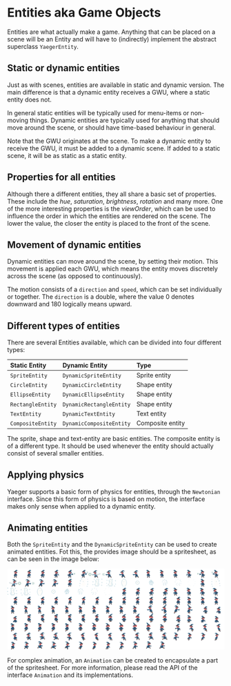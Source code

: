 # Entities aka Game Objects

Entities are what actually make a game. Anything that can be placed on a scene
will be an Entity and will have to (indirectly) implement the abstract
superclass `YaegerEntity`.

## Static or dynamic entities

Just as with scenes, entities are available in static and dynamic version. The
main difference is that a dynamic entity receives a GWU, where a
static entity does not.

In general static entities will be typically used for menu-items or non-moving
things. Dynamic entities are typically used for anything that should move
around the scene, or should have time-based behaviour in general.

Note that the GWU originates at the scene. To make a dynamic entity to receive
the GWU, it must be added to a dynamic scene. If added to a static scene, it
will be as static as a static entity.

## Properties for all entities

Although there a different entities, they all share a basic set of properties.
These include the *hue*, *saturation*, *brightness*, *rotation* and many more.
One of the more interesting properties is the *viewOrder*, which can be used
to influence the order in which the entities are rendered on the scene. The
lower the value, the closer the entity is placed to the front of the scene.

## Movement of dynamic entities

Dynamic entities can move around the scene, by setting their motion. This
movement is applied each GWU, which means the entity moves discretely across the
scene (as opposed to continuously).

The motion consists of a `direction` and `speed`, which can be set
individually or together. The `direction` is a double, where the value 0
denotes downward and 180 logically means upward.

## Different types of entities

There are several Entities available, which can be divided into four different
types:

| Static Entity     | Dynamic Entity            | Type              |
| :---------------- | :------------------------ |:------------------|
| `SpriteEntity`    | `DynamicSpriteEntity`     | Sprite entity     |
| `CircleEntity`    | `DynamicCircleEntity`     | Shape entity      |
| `EllipseEntity`   | `DynamicEllipseEntity`    | Shape entity      |
| `RectangleEntity` | `DynamicRectangleEntity`  | Shape entity      |
| `TextEntity`      | `DynamicTextEntity`       | Text entity       |
| `CompositeEntity` | `DynamicCompositeEntity`  | Composite entity  |

The sprite, shape and text-entity are basic entities. The composite entity
is of a different type. It should be used whenever the entity should
actually consist of several smaller entities.

## Applying physics

Yaeger supports a basic form of physics for entities, through the
`Newtonian` interface. Since this form of physics is based on motion,
the interface makes only sense when applied to a dynamic entity.

## Animating entities

Both the `SpriteEntity` and the `DynamicSpriteEntity` can be used to create
animated entities. Fot this, the provides image should be a spritesheet, as
can be seen in the image below:

![A spritesheet](images/witch-spritesheet.png)

For complex animation, an `Animation` can be created to encapsulate a part
of the spritesheet. For more information, please read the API of the interface
`Animation` and its implementations.
